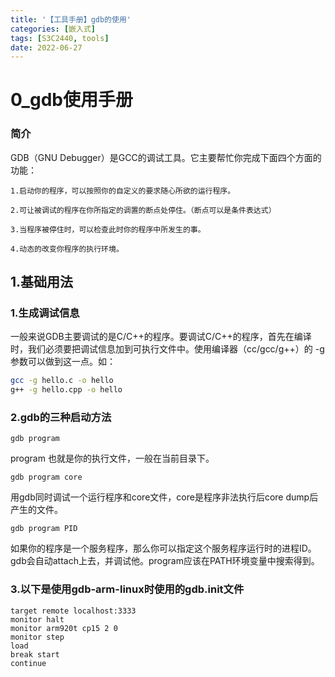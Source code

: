 ```yaml
---
title: '【工具手册】gdb的使用'
categories: [嵌入式]
tags: [S3C2440, tools]
date: 2022-06-27
---
```

# 0_gdb使用手册
### 简介
GDB（GNU Debugger）是GCC的调试工具。它主要帮忙你完成下面四个方面的功能：

    1.启动你的程序，可以按照你的自定义的要求随心所欲的运行程序。 

    2.可让被调试的程序在你所指定的调置的断点处停住。（断点可以是条件表达式） 

    3.当程序被停住时，可以检查此时你的程序中所发生的事。

    4.动态的改变你程序的执行环境。

## 1.基础用法
### 1.生成调试信息
一般来说GDB主要调试的是C/C++的程序。要调试C/C++的程序，首先在编译时，我们必须要把调试信息加到可执行文件中。使用编译器（cc/gcc/g++）的 -g 参数可以做到这一点。如：

```bash
gcc -g hello.c -o hello
g++ -g hello.cpp -o hello
```

### 2.gdb的三种启动方法
```
gdb program
```
program 也就是你的执行文件，一般在当前目录下。
```
gdb program core
```
用gdb同时调试一个运行程序和core文件，core是程序非法执行后core dump后产生的文件。
```
gdb program PID
```
如果你的程序是一个服务程序，那么你可以指定这个服务程序运行时的进程ID。gdb会自动attach上去，并调试他。program应该在PATH环境变量中搜索得到。

### 3.以下是使用gdb-arm-linux时使用的gdb.init文件
```
target remote localhost:3333
monitor halt
monitor arm920t cp15 2 0
monitor step
load
break start 
continue
```